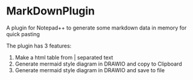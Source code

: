 # MarkDownPlugin
A plugin for Notepad++ to generate some markdown data in memory for quick pasting

The plugin has 3 features:
1. Make a html table from | separated text
2. Generate mermaid style diagram in DRAWIO and copy to Clipboard
3. Generate mermaid style diagram in DRAWIO and save to file



